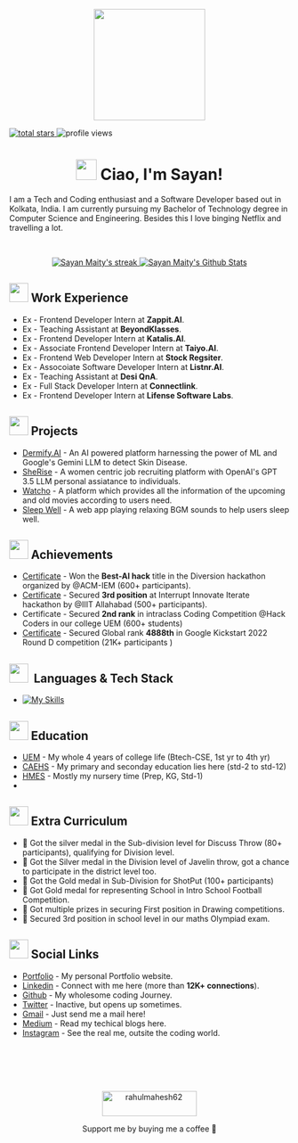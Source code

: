 <p align="center">
  <img src="https://media.licdn.com/dms/image/D5616AQFXItKmY2WiHA/profile-displaybackgroundimage-shrink_350_1400/0/1693599519349?e=1727308800&v=beta&t=LNglxvB77y7fh8GuX-MlKcpLdL3m7n8tqBLx3XhNlV8" height="200"/>
</p
<p align="left" display="flex" flexDirection="row">
	<a href="https://github.com/Sayan-Maity?tab=repositories&sort=stargazers">
	  <img alt="total stars" title="Total stars on GitHub" src="https://custom-icon-badges.demolab.com/github/stars/Sayan-Maity?color=55960c&style=for-the-badge&labelColor=488207&logo=star"/>
	</a>
	<a>
	  <img alt="profile views" title="Profile views on GitHub" src="https://komarev.com/ghpvc/?username=Sayan-Maity&style=for-the-badge&color=blue"/>
	</a>
</p>
<h1 align="center" height="19px" gap="1rem"><img src="https://media2.giphy.com/media/v1.Y2lkPTc5MGI3NjExanY4amViYzZnZnVjMmRmdmZ3em5oeGx4bHRodGk3M2d1MDdva3lhNSZlcD12MV9pbnRlcm5hbF9naWZfYnlfaWQmY3Q9cw/SJPm2gTThP43WIwyI4/giphy.webp" width="37"> Ciao, I'm Sayan!</h1>
<p>
	I am a Tech and Coding enthusiast and a Software Developer based out in Kolkata, India. I am currently pursuing my Bachelor of Technology degree in Computer Science and Engineering. Besides this I love binging Netflix and travelling a lot.
</p>

<br/>
<p align="center" display="flex" flexDirection="row">
  <a href="https://github.com/Sayan-Maity/github-readme-streak-stats">
     <img title="🔥 Get streak stats for your profile at git.io/streak-stats" alt="Sayan Maity's streak" src="https://github-readme-stats.vercel.app/api?username=Sayan-Maity&theme=material-palenight&text_color=99FF89&icon_color=C492E3&count_private=true&hide=contribs&show_icons=true"/>
  </a>
  <a href="https://github.com/Sayan-Maity/github-readme-stats">
	  <img alt="Sayan Maity's Github Stats" src="https://github-readme-streak-stats.herokuapp.com?user=Sayan-Maity&theme=material-palenight&hide_border=true&date_format=j%20M%5B%20Y%5D&currStreakLabel=99FF89&currStreakNum=99FF89" />
  </a>
</p>

## <img src="https://media1.giphy.com/media/WmuxJs4o8SvVeuH95p/giphy.webp?cid=ecf05e478xpiq1n0ag1xeig9rfghe1m5n1xnok1wpjpn7epv&ep=v1_stickers_search&rid=giphy.webp&ct=s" width="34">&nbsp;**Work Experience**
* Ex - Frontend Developer Intern at **Zappit.AI**. 
* Ex - Teaching Assistant at **BeyondKlasses**. 
* Ex - Frontend Developer Intern at **Katalis.AI**. 
* Ex - Associate Frontend Developer Intern at **Taiyo.AI**. 
* Ex - Frontend Web Developer Intern at **Stock Regsiter**. 
* Ex - Assocoiate Software Developer Intern at **Listnr.AI**. 
* Ex - Teaching Assistant at **Desi QnA**. 
* Ex - Full Stack Developer Intern at **Connectlink**. 
* Ex - Frontend Developer Intern at **Lifense Software Labs**. 

## <img src="https://media1.giphy.com/media/v1.Y2lkPTc5MGI3NjExaGpzcHBsY2NkOThvMTZsYXJoYms5OXg2Z211ZG9yYzFld2VqMGdnZSZlcD12MV9zdGlja2Vyc19zZWFyY2gmY3Q9cw/1fkd6ZyVpsVB4a3VsO/giphy.webp" width="34">&nbsp;**Projects**
* [Dermify.AI](https://github.com/Sayan-Maity/Derma-Prediction) - An AI powered platform harnessing the power of ML and Google's Gemini LLM to detect Skin Disease.
* [SheRise](https://github.com/Sayan-Maity/SheRise) - A women centric job recruiting platform with OpenAI's GPT 3.5 LLM personal assiatance to individuals.
* [Watcho](https://github.com/Sayan-Maity/Watcho) - A platform which provides all the information of the upcoming and old movies according to users need.
* [Sleep Well](https://github.com/Sayan-Maity/Sleep-Well) - A web app playing relaxing BGM sounds to help users sleep well.

## <img src="https://media4.giphy.com/media/xuZFZEn1xApFPUuN83/giphy.webp?cid=790b7611k5m4lhuknhi5w8jdchimw7aka3kgnlyd8bg40u0o&ep=v1_stickers_search&rid=giphy.webp&ct=s" width="34">&nbsp;**Achievements**
* [Certificate](https://drive.google.com/file/d/1h5U7AGL2P3hVvZrTnNn_MtjAPoCsGqXy/view) - Won the **Best-AI hack** title in the Diversion hackathon organized by @ACM-IEM (600+ participants).
* [Certificate](https://drive.google.com/file/d/1KhpEVulty430_LbtwdGf84HEC7oD2q9x/view) - Secured **3rd position** at Interrupt Innovate Iterate hackathon by @IIIT Allahabad (500+ participants).
* Certificate - Secured **2nd rank** in intraclass Coding Competition @Hack Coders in our college UEM (600+ students)
* [Certificate](https://drive.google.com/file/d/1GnLOEoxs-Y2uB6emKkXTjW60UCyXjIl3/view) - Secured Global rank **4888th** in Google Kickstart 2022 Round D competition (21K+ participants )

## <img src="https://media0.giphy.com/media/kAm4u0lhDCmXnugz6p/200.webp?cid=ecf05e47h24ev10qtfvziw5ene5acs9y3znt7pbc9bfhuhkk&ep=v1_stickers_search&rid=200.webp&ct=ts" width="34">&nbsp; Languages & Tech Stack
* [![My Skills](https://skillicons.dev/icons?i=cpp,java,javascript,typescript,figma,html,css,react,redux,nextjs,tailwind,materialui,sass,gatsby,nodejs,expressjs,mongodb,mysql,redis,jest,postman,git,github,gitlab,bitbucket,notion,aws,cloudflare,gcp,vercel,docker&perline=13)](https://skillicons.dev)

## <img src="https://media2.giphy.com/media/v1.Y2lkPTc5MGI3NjExZ3NwNWpqamZ2cnFucHFxZ2UwMzc4YWxnbjNubjNvdWdnMWVoM2dvbSZlcD12MV9zdGlja2Vyc19zZWFyY2gmY3Q9cw/yFAuYYi9LYQNI8lmZo/giphy.webp" width="34">&nbsp;**Education**
* [UEM](https://uem.edu.in/uem-kolkata/) - My whole 4 years of college life (Btech-CSE, 1st yr to 4th yr)
* [CAEHS](https://www.caehs.in/) - My primary and seconday education lies here (std-2 to std-12)
* [HMES](https://howardmemorialschool.com/) - Mostly my nursery time (Prep, KG, Std-1)
* 

## <img src="https://media2.giphy.com/media/9b6eDiL0W1aBD8Qk3U/200.webp?cid=790b7611196jkheuwu2t1qzuz9f3wjqow2zxyp1zvvjc4z44&ep=v1_stickers_search&rid=200.webp&ct=s" width="34">&nbsp;**Extra Curriculum**
* 🥈 Got the silver medal in the Sub-division level for Discuss Throw (80+ participants), qualifying for Division level.
* 🥈 Got the Silver medal in the Division level of Javelin throw, got a chance to participate in the district level too.
* 🥇 Got the Gold medal in Sub-Division for ShotPut (100+ participants) 
* 🥇 Got Gold medal for representing School in Intro School Football Competition.
* 🥇 Got multiple prizes in securing First position in Drawing competitions.
* 🥉 Secured 3rd position in school level in our maths Olympiad exam.

## <img src="https://media1.giphy.com/media/ghvIo7W8i5cxIWcpJV/giphy.webp?cid=790b7611eeb8xmsurnvbfv8utin2h1dtkcbotdpdmohlbqyg&ep=v1_stickers_search&rid=giphy.webp&ct=s" width="34">&nbsp;**Social Links**
* [Portfolio](https://github.com/Sayan-Maity/Derma-Prediction) - My personal Portfolio website.
* [Linkedin](https://github.com/Sayan-Maity/Derma-Prediction) - Connect with me here (more than **12K+ connections**).
* [Github](https://github.com/Sayan-Maity/SheRise) - My wholesome coding Journey.
* [Twitter](https://github.com/Sayan-Maity/Watcho) - Inactive, but opens up sometimes.
* [Gmail](https://github.com/Sayan-Maity/Sleep-Well) - Just send me a mail here!
* [Medium](https://github.com/Sayan-Maity/Derma-Prediction) - Read my techical blogs here.
* [Instagram](https://www.instagram.com/sayancr777_/) - See the real me, outsite the coding world.

<div align="center">
  <br/><br/><br/><br/>
  <p align = "center">
    <a href="https://www.buymeacoffee.com/sayancr777"> 
	<img align="center" src="https://cdn.buymeacoffee.com/buttons/v2/default-yellow.png" height="45" width="170" alt="rahulmahesh62" />
    </a>
  </p>
  <p>Support me by buying me a coffee 🙂</p>
	
</div>
